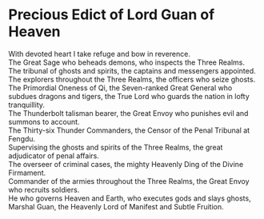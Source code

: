 # Precious Edict of Lord Guan of Heaven

With devoted heart I take refuge and bow in reverence.  
The Great Sage who beheads demons, who inspects the Three Realms.  
The tribunal of ghosts and spirits, the captains and messengers appointed.  
The explorers throughout the Three Realms, the officers who seize ghosts.  
The Primordial Oneness of Qi, the Seven-ranked Great General who subdues dragons and tigers, the True Lord who guards the nation in lofty tranquillity.  
The Thunderbolt talisman bearer, the Great Envoy who punishes evil and summons to account.  
The Thirty-six Thunder Commanders, the Censor of the Penal Tribunal at Fengdu.  
Supervising the ghosts and spirits of the Three Realms, the great adjudicator of penal affairs.  
The overseer of criminal cases, the mighty Heavenly Ding of the Divine Firmament.  
Commander of the armies throughout the Three Realms, the Great Envoy who recruits soldiers.  
He who governs Heaven and Earth, who executes gods and slays ghosts, Marshal Guan, the Heavenly Lord of Manifest and Subtle Fruition.
